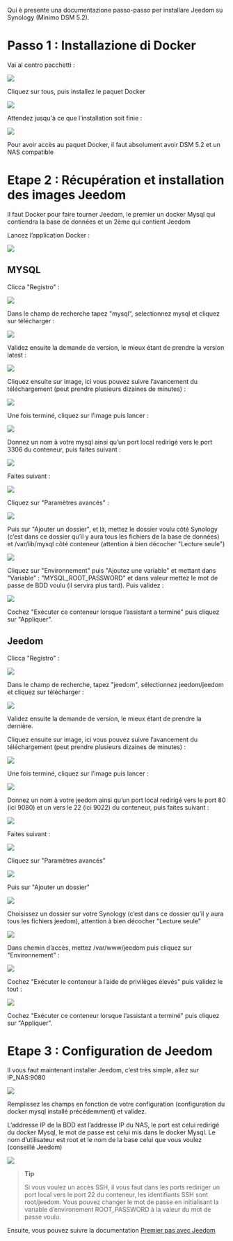Qui è presente una documentazione passo-passo per installare Jeedom su Synology (Minimo DSM 5.2).

Passo 1 : Installazione di Docker
=================================

Vai al centro pacchetti :

![](../images/install_synology_1.PNG)

Cliquez sur tous, puis installez le paquet Docker

![](../images/install_synology_2.PNG)

Attendez jusqu'à ce que l’installation soit finie :

![](../images/install_synology_3.PNG)

Pour avoir accès au paquet Docker, il faut absolument avoir DSM 5.2 et un NAS compatible

Etape 2 : Récupération et installation des images Jeedom
========================================================

Il faut Docker pour faire tourner Jeedom, le premier un docker Mysql qui contiendra la base de données et un 2ème qui contient Jeedom

Lancez l’application Docker :

![](../images/install_synology_4.PNG)

MYSQL
-----

Clicca "Registro" :

![](../images/install_synology_5.PNG)

Dans le champ de recherche tapez "mysql", selectionnez mysql et cliquez sur télécharger :

![](../images/install_synology_15.PNG)

Validez ensuite la demande de version, le mieux étant de prendre la version latest :

![](../images/install_synology_14.PNG)

Cliquez ensuite sur image, ici vous pouvez suivre l’avancement du téléchargement (peut prendre plusieurs dizaines de minutes) :

![](../images/install_synology_16.PNG)

Une fois terminé, cliquez sur l’image puis lancer :

![](../images/install_synology_17.PNG)

Donnez un nom à votre mysql ainsi qu’un port local redirigé vers le port 3306 du conteneur, puis faites suivant :

![](../images/install_synology_18.PNG)

Faites suivant :

![](../images/install_synology_19.PNG)

Cliquez sur "Paramètres avancés" :

![](../images/install_synology_34.PNG)

Puis sur "Ajouter un dossier", et là, mettez le dossier voulu côté Synology (c’est dans ce dossier qu’il y aura tous les fichiers de la base de données) et /var/lib/mysql côté conteneur (attention à bien décocher "Lecture seule")

![](../images/install_synology_32.PNG)

Cliquez sur "Environnement" puis "Ajoutez une variable" et mettant dans "Variable" : "MYSQL\_ROOT\_PASSWORD" et dans valeur mettez le mot de passe de BDD voulu (il servira plus tard). Puis validez :

![](../images/install_synology_33.PNG)

Cochez "Exécuter ce conteneur lorsque l’assistant a terminé" puis cliquez sur "Appliquer".

Jeedom
------

Clicca "Registro" :

![](../images/install_synology_5.PNG)

Dans le champ de recherche, tapez "jeedom", sélectionnez jeedom/jeedom et cliquez sur télécharger :

![](../images/install_synology_20.PNG)

Validez ensuite la demande de version, le mieux étant de prendre la dernière.

Cliquez ensuite sur image, ici vous pouvez suivre l’avancement du téléchargement (peut prendre plusieurs dizaines de minutes) :

![](../images/install_synology_21.PNG)

Une fois terminé, cliquez sur l’image puis lancer :

![](../images/install_synology_22.PNG)

Donnez un nom à votre jeedom ainsi qu’un port local redirigé vers le port 80 (ici 9080) et un vers le 22 (ici 9022) du conteneur, puis faites suivant :

![](../images/install_synology_23.PNG)

Faites suivant :

![](../images/install_synology_24.PNG)

Cliquez sur "Paramètres avancés"

![](../images/install_synology_25.PNG)

Puis sur "Ajouter un dossier"

![](../images/install_synology_26.PNG)

Choisissez un dossier sur votre Synology (c’est dans ce dossier qu’il y aura tous les fichiers jeedom), attention à bien décocher "Lecture seule"

![](../images/install_synology_27.PNG)

Dans chemin d’accès, mettez /var/www/jeedom puis cliquez sur "Environnement" :

![](../images/install_synology_28.PNG)

Cochez "Exécuter le conteneur à l’aide de privilèges élevés" puis validez le tout :

![](../images/install_synology_29.PNG)

Cochez "Exécuter ce conteneur lorsque l’assistant a terminé" puis cliquez sur "Appliquer".

Etape 3 : Configuration de Jeedom
=================================

Il vous faut maintenant installer Jeedom, c’est très simple, allez sur IP\_NAS:9080

![](../images/install_synology_31.PNG)

Remplissez les champs en fonction de votre configuration (configuration du docker mysql installé précédemment) et validez.

L’addresse IP de la BDD est l’addresse IP du NAS, le port est celui redirigé du docker Mysql, le mot de passe est celui mis dans le docker Mysql. Le nom d’utilisateur est root et le nom de la base celui que vous voulez (conseillé Jeedom)

![](../images/install_synology_30.PNG)

> **Tip**
>
> Si vous voulez un accès SSH, il vous faut dans les ports rediriger un port local vers le port 22 du conteneur, les identifiants SSH sont root/jeedom. Vous pouvez changer le mot de passe en initialisant la variable d’environement ROOT\_PASSWORD à la valeur du mot de passe voulu.

Ensuite, vous pouvez suivre la documentation [Premier pas avec Jeedom](https://www.jeedom.fr/doc/documentation/premiers-pas/fr_FR/doc-premiers-pas.html)

